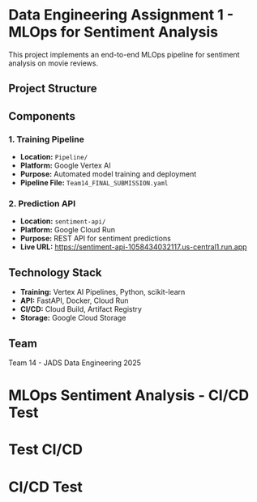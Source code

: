 # Data Engineering Assignment 1 - MLOps for Sentiment Analysis

This project implements an end-to-end MLOps pipeline for sentiment analysis on movie reviews.

## Project Structure



## Components

### 1. Training Pipeline
- **Location:** `Pipeline/`
- **Platform:** Google Vertex AI
- **Purpose:** Automated model training and deployment
- **Pipeline File:** `Team14_FINAL_SUBMISSION.yaml`

### 2. Prediction API
- **Location:** `sentiment-api/`
- **Platform:** Google Cloud Run
- **Purpose:** REST API for sentiment predictions
- **Live URL:** https://sentiment-api-1058434032117.us-central1.run.app

## Technology Stack
- **Training:** Vertex AI Pipelines, Python, scikit-learn
- **API:** FastAPI, Docker, Cloud Run
- **CI/CD:** Cloud Build, Artifact Registry
- **Storage:** Google Cloud Storage

## Team
Team 14 - JADS Data Engineering 2025
# MLOps Sentiment Analysis - CI/CD Test
# Test CI/CD
# CI/CD Test
